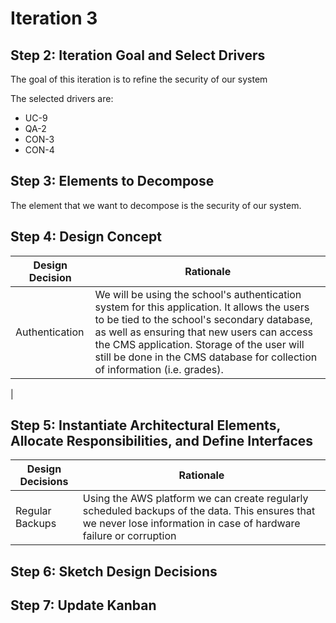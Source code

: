# Iteration 3

## Step 2: Iteration Goal and Select Drivers

The goal of this iteration is to refine the security of our system

The selected drivers are:

* UC-9
* QA-2
* CON-3
* CON-4

## Step 3: Elements to Decompose

The element that we want to decompose is the security of our system.

## Step 4: Design Concept

| Design Decision              | Rationale                                                                                                                                                                                                                  |
| ---------------------------- | -------------------------------------------------------------------------------------------------------------------------------------------------------------------------------------------------------------------------- |
| Authentication | We will be using the school's authentication system for this application. It allows the users to be tied to the school's secondary database, as well as ensuring that new users can access the CMS application. Storage of the user will still be done in the CMS database for collection of information (i.e. grades).  |
|

## Step 5: Instantiate Architectural Elements, Allocate Responsibilities, and Define Interfaces

| Design Decisions | Rationale   |
| ---------------- | ----------- |
| Regular Backups | Using the AWS platform we can create regularly scheduled backups of the data. This ensures that we never lose information in case of hardware failure or corruption |

## Step 6: Sketch Design Decisions



## Step 7: Update Kanban
